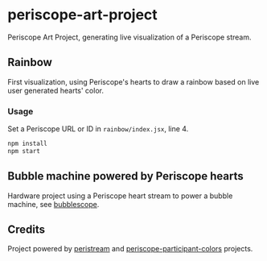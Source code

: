 # periscope-art-project
Periscope Art Project, generating live visualization of a Periscope stream.

## Rainbow

First visualization, using Periscope's hearts to draw a rainbow based on live user generated hearts' color.

### Usage

Set a Periscope URL or ID in `rainbow/index.jsx`, line 4.

```bash
npm install
npm start
```

## Bubble machine powered by Periscope hearts

Hardware project using a Periscope heart stream to power a bubble machine, see [bubblescope](https://github.com/vjo/bubblescope/).

## Credits

Project powered by [peristream](https://github.com/ArnaudRinquin/peristream) and [periscope-participant-colors](https://github.com/vjo/periscope-participant-colors) projects.

